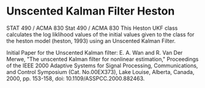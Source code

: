 # Unscented Kalman Filter Heston
 STAT 490 / ACMA 830
Stat 490 / ACMA 830 This Heston UKF class calculates the log liklihood values of the initial values given to the class for the heston model (heston, 1993) using an Unscented Kalman Filter.

Initial Paper for the Unscented Kalman filter:
E. A. Wan and R. Van Der Merwe, "The unscented Kalman filter for nonlinear estimation," Proceedings of the IEEE 2000 Adaptive Systems for Signal Processing, Communications, and Control Symposium (Cat. No.00EX373), Lake Louise, Alberta, Canada, 2000, pp. 153-158, doi: 10.1109/ASSPCC.2000.882463.
